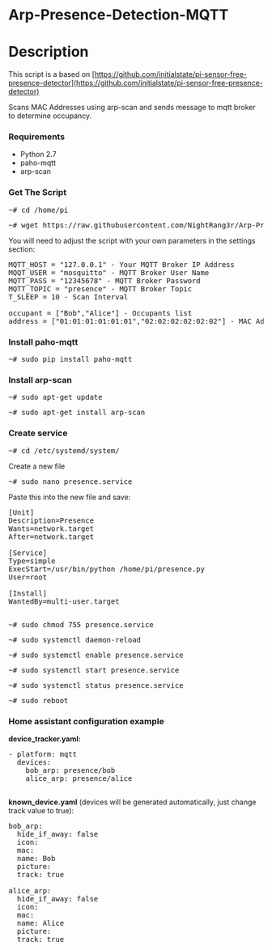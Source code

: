 # Arp-Presence-Detection-MQTT

# Description

This script is a based on [https://github.com/initialstate/pi-sensor-free-presence-detector](https://github.com/initialstate/pi-sensor-free-presence-detector)

Scans MAC Addresses using arp-scan and sends message to mqtt broker to determine occupancy.


### Requirements

* Python 2.7
* paho-mqtt
* arp-scan

### Get The Script

<pre>~# cd /home/pi</pre>
<pre>~# wget https://raw.githubusercontent.com/NightRang3r/Arp-Presence-Detection-MQTT/master/presence.py</pre>

You will need to adjust the script with your own parameters in the settings section:

<pre>
MQTT_HOST = "127.0.0.1" - Your MQTT Broker IP Address
MQQT_USER = "mosquitto" - MQTT Broker User Name
MQTT_PASS = "12345678" - MQTT Broker Password
MQTT_TOPIC = "presence" - MQTT Broker Topic
T_SLEEP = 10 - Scan Interval

occupant = ["Bob","Alice"] - Occupants list
address = ["01:01:01:01:01:01","02:02:02:02:02:02"] - MAC Address of each occupant
</pre>


### Install paho-mqtt
<pre>~# sudo pip install paho-mqtt</pre>

### Install arp-scan

<pre>~# sudo apt-get update</pre>
<pre>~# sudo apt-get install arp-scan</pre>

### Create service

<pre>~# cd /etc/systemd/system/</pre>

Create a new file

<pre>~# sudo nano presence.service</pre>

Paste this into the new file and save:

<pre>
[Unit]
Description=Presence
Wants=network.target
After=network.target

[Service]
Type=simple
ExecStart=/usr/bin/python /home/pi/presence.py
User=root

[Install]
WantedBy=multi-user.target

</pre>

<pre>~# sudo chmod 755 presence.service</pre>

<pre>~# sudo systemctl daemon-reload</pre>
<pre>~# sudo systemctl enable presence.service</pre>
<pre>~# sudo systemctl start presence.service</pre>
<pre>~# sudo systemctl status presence.service</pre>
<pre>~# sudo reboot</pre>


### Home assistant configuration example


**device_tracker.yaml:**

<pre>
- platform: mqtt
  devices:
    bob_arp: presence/bob
    alice_arp: presence/alice
    </pre>

**known_device.yaml** (devices will be generated automatically, just change track value to true):
<pre>
bob_arp:
  hide_if_away: false
  icon:
  mac:
  name: Bob
  picture:
  track: true

alice_arp:
  hide_if_away: false
  icon:
  mac:
  name: Alice
  picture:
  track: true
  </pre>
